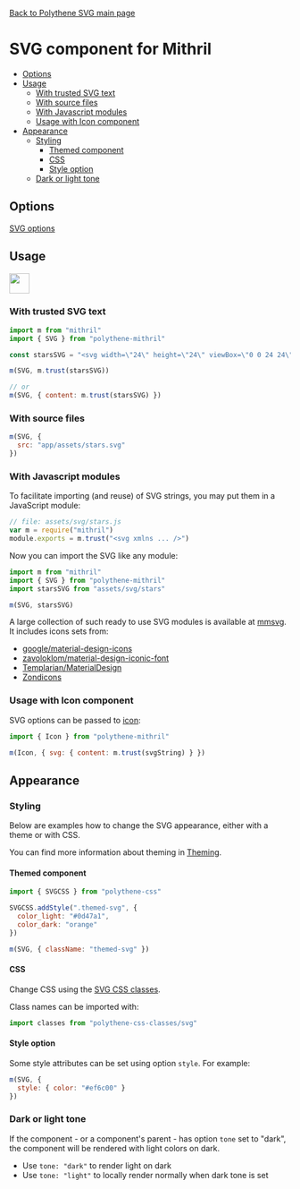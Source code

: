 [Back to Polythene SVG main page](../svg.md)

# SVG component for Mithril

<!-- MarkdownTOC autolink="true" autoanchor="true" bracket="round" levels="1,2,3" -->

- [Options](#options)
- [Usage](#usage)
  - [With trusted SVG text](#with-trusted-svg-text)
  - [With source files](#with-source-files)
  - [With Javascript modules](#with-javascript-modules)
  - [Usage with Icon component](#usage-with-icon-component)
- [Appearance](#appearance)
  - [Styling](#styling)
    - [Themed component](#themed-component)
    - [CSS](#css)
    - [Style option](#style-option)
  - [Dark or light tone](#dark-or-light-tone)

<!-- /MarkdownTOC -->


<a id="options"></a>
## Options

[SVG options](../svg.md)



<a id="usage"></a>
## Usage

<a href="https://flems.io/#0=N4Igxg9gdgzhA2BTEAucD4EMAONEBMQAaEGMAJw1QG0AGIgdgYA4BdEgMwEskYbQomALbI0AOgAWAFyHxi6KFMSLUIADzwuUANYACCeUQcAvAB0Q0qbhQB6G5nJSJAV3JgkI2GIDmXJ84AjMS4Iexg8KRgbbAQATydlRBtEAA9hbF4bDg8YMTBw811DeDNSKVjeCUREKXMAPlMoRrUyci5sKV0YN1LLazsHfzcPZVzffyCQsIiomPh4qqgkmClMKHxMeGgkuYXEgFohPwMeaLiEpcPjtvh9lbWNraWxACsYerUbVvapBqaoFoUH5dHrmPowWz2RwuYaITxjY6BYKhTDhGqzc6LZardabbZneYXRD7fIYwlYknhO44x7bV7vEB1T7fDp-Zr4LgAN10XHwpUoEFqjM+HM5dXkeCQYCkIVgqgALCgAIxK+UgAC+RAEwlEIHp8kgimUUlUhpWumAugAygA1ADiunVumMul2RIA3I0zZ1Lba7QBhK1Wx3O12YxKBq2e-5+yNiTD4fBW8pIAAU5jECRE+DunO85iIFsaul0kC25AA+ppvNIULpzABiDgcJUMeXygvF0sICCVjbkbR1+sgBtgACsKoAbAAmTtQdUASmjXug5q4hr9ofMLTzugA7rynGZTOZpx2TyB9IguDWpMfT+fCpyuIg9wAhCApe8gWi6X9n3QzxPD5sEwJxdD5YCQAAWSVaddFbMRpwYAAZJVmDEdDAKVW4lTESd5X2BgxFoABmFDp3ggBOJD5VuYilSo-Z8KVND4OozCqN0DDJ1IwDdBos94DHMR5UnXR5TEBhyJE5h2KVAAvKCbCZL48waEBoxLEsV1gToAEFsGwUNgEaUwpGfV861TBdnTqXRqC7cyhHTPVKD3MQoEFRACwcrsdJkVzMF80yoG0+taicQwODrMEpCsCEBmhVx3DhUYfERSZQjdCl8DhCAoiOKLTgbNT82Ifzwt0VZyG8GpYpACsAiwHRzDMzptM1YcrWqXRNjgOsAAVwyWXQOF7XRoOuHhdH2a17Qg-LzAXSrWAXIhKpcjN3N8xywu05zXMzPwkF88wAHkOllOtDSURRlo2-bwq2vVICEGIlnu4h6yeqqXL9QtQqqqrbuNOshEzchnBWVN12gP0Vt+8LF0q7TEfCtbHueo6du+vbwsOjMZSkU7vvMZMKgIB7Ud0F68ggd7ti+wsaZLf77UB1ntJWSm6yB4GDqkMtewapsOCo5haFoNqkaqzUuZLUHFHByHoakWGN3tdGBZR2XdG1ktMc2nGID3XbKsJvVidJlmQAAFSqbNqdlum3o+40zr12nUwBosvcVrBwgAOR1BqswIXNyqxgXFegO6pBVqQoZhuGoARrndYFg3dDWrtWEadVlygCGhAgZxFFTfAIDAZxPCkHwagAURGRQ31iABJfBXIFIV1t0QzsCXRoJUQKUZVXVQx1oFBaA1LUQEEERVDycIDTj41VA1dgQE0HQ+BQahtSXtAipOeAAAElhSE0SFcOQ0HBSFy+wbRvHpoQbFPm5z+nEiSP2Nw+FP7TXgGII4UB9QkHKNgXULITTqlYOqIAA" target="_blank"><img src="https://arthurclemens.github.io/assets/polythene/docs/try-out-green.gif" height="36" /></a>



<a id="with-trusted-svg-text"></a>
### With trusted SVG text

~~~javascript
import m from "mithril"
import { SVG } from "polythene-mithril"

const starsSVG = "<svg width=\"24\" height=\"24\" viewBox=\"0 0 24 24\"><path d=\"M11.99 2C6.47 2 2 6.48 2 12s4.47 10 9.99 10C17.52 22 22 17.52 22 12S17.52 2 11.99 2zm4.24 16L12 15.45 7.77 18l1.12-4.81-3.73-3.23 4.92-.42L12 5l1.92 4.53 4.92.42-3.73 3.23L16.23 18z\"/></svg>"

m(SVG, m.trust(starsSVG))

// or
m(SVG, { content: m.trust(starsSVG) })
~~~


<a id="with-source-files"></a>
### With source files

~~~javascript
m(SVG, {
  src: "app/assets/stars.svg"
})
~~~


<a id="with-javascript-modules"></a>
### With Javascript modules

To facilitate importing (and reuse) of SVG strings, you may put them in a JavaScript module:

~~~javascript
// file: assets/svg/stars.js
var m = require("mithril")
module.exports = m.trust("<svg xmlns ... />")
~~~

Now you can import the SVG like any module:

~~~javascript
import m from "mithril"
import { SVG } from "polythene-mithril"
import starsSVG from "assets/svg/stars"

m(SVG, starsSVG)
~~~

A large collection of such ready to use SVG modules is available at [mmsvg](https://github.com/ArthurClemens/mmsvg). It includes icons sets from:

* [google/material-design-icons](https://github.com/google/material-design-icons)
* [zavoloklom/material-design-iconic-font](https://github.com/zavoloklom/material-design-iconic-font)
* [Templarian/MaterialDesign](https://github.com/Templarian/MaterialDesign)
* [Zondicons](http://www.zondicons.com)



<a id="usage-with-icon-component"></a>
### Usage with Icon component

SVG options can be passed to [icon](../icon.md):

~~~javascript
import { Icon } from "polythene-mithril"

m(Icon, { svg: { content: m.trust(svgString) } })
~~~



<a id="appearance"></a>
## Appearance


<a id="styling"></a>
### Styling

Below are examples how to change the SVG appearance, either with a theme or with CSS.

You can find more information about theming in  [Theming](../../theming.md).

<a id="themed-component"></a>
#### Themed component

~~~javascript
import { SVGCSS } from "polythene-css"

SVGCSS.addStyle(".themed-svg", {
  color_light: "#0d47a1",
  color_dark: "orange"
})

m(SVG, { className: "themed-svg" })
~~~

<a id="css"></a>
#### CSS

Change CSS using the [SVG CSS classes](../../../packages/polythene-css-classes/svg.js).

Class names can be imported with:

~~~javascript
import classes from "polythene-css-classes/svg"
~~~

<a id="style-option"></a>
#### Style option

Some style attributes can be set using option `style`. For example:

~~~javascript
m(SVG, {
  style: { color: "#ef6c00" }
})
~~~


<a id="dark-or-light-tone"></a>
### Dark or light tone

If the component - or a component's parent - has option `tone` set to "dark", the component will be rendered with light colors on dark. 

* Use `tone: "dark"` to render light on dark
* Use `tone: "light"` to locally render normally when dark tone is set


